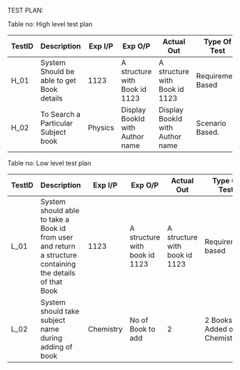 TEST PLAN:




Table no: High level test plan


TestID	| Description	|Exp I/P | Exp O/P | Actual Out | 	Type Of Test
-------| -----------| -----------|--------| ---------- | -----------
H_01 | System Should be able to get Book details | 1123 | A structure with Book id 1123 | A structure with Book id 1123 | Requirement Based
H_02 | To Search a Particular Subject book | Physics | Display BookId with Author name |  Display BookId with Author name | Scenario Based.










Table no: Low level test plan


TestID	| Description	|Exp I/P | Exp O/P | Actual Out | 	Type Of Test
-------| -----------| -----------|--------| ---------- | -----------
L_01	| System should able to take a Book id from user and return a structure containing the details of that Book	| 1123 | 	A structure with book id 1123 |		A structure with book id 1123	| Requirement based
L_02 | System should take subject name during adding of book | Chemistry | No of Book to add | 2 | 2 Books Added of Chemistry | Scenario Based
